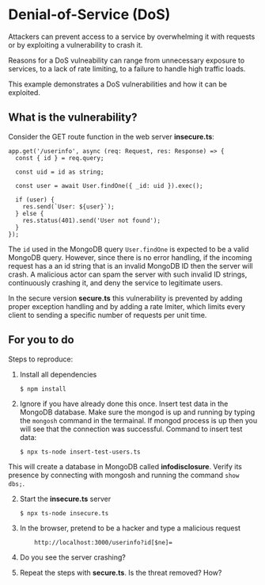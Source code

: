 # Denial-of-Service (DoS)

Attackers can prevent access to a service by overwhelming it with requests or by exploiting a vulnerability to crash it.

Reasons for a DoS vulneability can range from unnecessary exposure to services, to a lack of rate limiting, to a failure to handle high traffic loads.

This example demonstrates a DoS vulnerabilities and how it can be exploited.

## What is the vulnerability?

Consider the GET route function in the web server **insecure.ts**:

```
app.get('/userinfo', async (req: Request, res: Response) => {
  const { id } = req.query;

  const uid = id as string;

  const user = await User.findOne({ _id: uid }).exec();

  if (user) {
    res.send(`User: ${user}`);
  } else {
    res.status(401).send('User not found');
  }
});
```

The `id` used in the MongoDB query `User.findOne` is expected to be a valid MongoDB query. However, since there is no error handling, if the incoming request has a an id string that is an invalid MongoDB ID then the server will crash. A malicious actor can spam the server with such invalid ID strings, continuously crashing it, and deny the service to legitimate users.

In the secure version **secure.ts** this vulnerability is prevented by adding proper exception handling and by adding a rate lmiter, which limits every client to sending a specific number of requests per unit time.

## For you to do

Steps to reproduce:

1. Install all dependencies

    `$ npm install`

2. Ignore if you have already done this once. Insert test data in the MongoDB database. Make sure the mongod is up and running by typing the `mongosh` command in the termainal. If mongod process is up then you will see that the connection was successful. Command to insert test data:

    `$ npx ts-node insert-test-users.ts`

This will create a database in MongoDB called __infodisclosure__. Verify its presence by connecting with mongosh and running the command `show dbs;`.

2. Start the **insecure.ts** server

    `$ npx ts-node insecure.ts`

3. In the browser, pretend to be a hacker and type a malicious request

    ```
        http://localhost:3000/userinfo?id[$ne]=
    ```

4. Do you see the server crashing?

5. Repeat the steps with **secure.ts**. Is the threat removed? How?